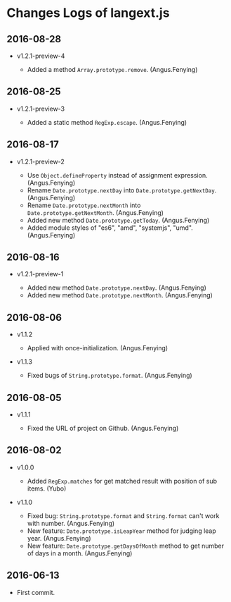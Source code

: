 # Changes Logs of langext.js

## 2016-08-28

-   v1.2.1-preview-4

    - Added a method `Array.prototype.remove`. (Angus.Fenying)

## 2016-08-25

-   v1.2.1-preview-3

    - Added a static method `RegExp.escape`. (Angus.Fenying)

## 2016-08-17

-   v1.2.1-preview-2

    - Use `Object.defineProperty` instead of assignment expression. (Angus.Fenying)
    - Rename `Date.prototype.nextDay` into `Date.prototype.getNextDay`. (Angus.Fenying)
    - Rename `Date.prototype.nextMonth` into `Date.prototype.getNextMonth`. (Angus.Fenying)
    - Added new method `Date.prototype.getToday`. (Angus.Fenying)
    - Added module styles of "es6", "amd", "systemjs", "umd". (Angus.Fenying)

## 2016-08-16

-   v1.2.1-preview-1

    - Added new method `Date.prototype.nextDay`. (Angus.Fenying)
    - Added new method `Date.prototype.nextMonth`. (Angus.Fenying)

## 2016-08-06

-   v1.1.2

    - Applied with once-initialization. (Angus.Fenying)

-   v1.1.3

    - Fixed bugs of `String.prototype.format`. (Angus.Fenying)

## 2016-08-05

-   v1.1.1

    - Fixed the URL of project on Github. (Angus.Fenying)

## 2016-08-02

-   v1.0.0

    - Added `RegExp.matches` for get matched result with position of sub items. (Yubo)

-   v1.1.0

    - Fixed bug: `String.prototype.format` and `String.format` can't work with number. (Angus.Fenying)
    - New feature: `Date.prototype.isLeapYear` method for judging leap year. (Angus.Fenying)
    - New feature: `Date.prototype.getDaysOfMonth` method to get number of days in a month. (Angus.Fenying)

## 2016-06-13

- First commit.

